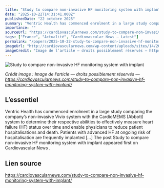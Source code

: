 ```yaml
---
title: "Study to compare non-invasive HF monitoring system with implant"
date: "2025-10-22T14:31:41.000Z"
publishedDate: "22 octobre 2025"
summary: "Ventric Health has commenced enrolment in a large study comparing the company’s non-invasive Vivio system with the CardioMEMS (Abbott) system to determine their respective abilities to effectively measure heart failure (HF) status over time and enable physicians to reduce patient hospitalisations and death. Patients with advanced HF at ongoing risk of hospitalisation are frequently implanted [&#8230;] The post Study to compare non-invasive HF monitoring system with implant appeared first on Cardiovascular News ."
importance: ""
sourceUrl: "https://cardiovascularnews.com/study-to-compare-non-invasive-hf-monitoring-system-with-implant/"
tags: ["France", "Actualité", "Cardiovascular News — Latest"]
permalink: "/papers/2025-10-22-study-to-compare-non-invasive-hf-monitoring-system-with-implant"
imageUrl: "http://cardiovascularnews.com/wp-content/uploads/sites/14/2025/10/Image-patient-w-system-scaled.jpeg"
imageCredit: "Image de l’article — droits possiblement réservés — https://cardiovascularnews.com/study-to-compare-non-invasive-hf-monitoring-system-with-implant/"
---
```


![Study to compare non-invasive HF monitoring system with implant](http://cardiovascularnews.com/wp-content/uploads/sites/14/2025/10/Image-patient-w-system-scaled.jpeg)

*Crédit image : Image de l’article — droits possiblement réservés — https://cardiovascularnews.com/study-to-compare-non-invasive-hf-monitoring-system-with-implant/*

## L’essentiel

Ventric Health has commenced enrolment in a large study comparing the company’s non-invasive Vivio system with the CardioMEMS (Abbott) system to determine their respective abilities to effectively measure heart failure (HF) status over time and enable physicians to reduce patient hospitalisations and death. Patients with advanced HF at ongoing risk of hospitalisation are frequently implanted [&#8230;] The post Study to compare non-invasive HF monitoring system with implant appeared first on Cardiovascular News .

## Lien source

https://cardiovascularnews.com/study-to-compare-non-invasive-hf-monitoring-system-with-implant/
